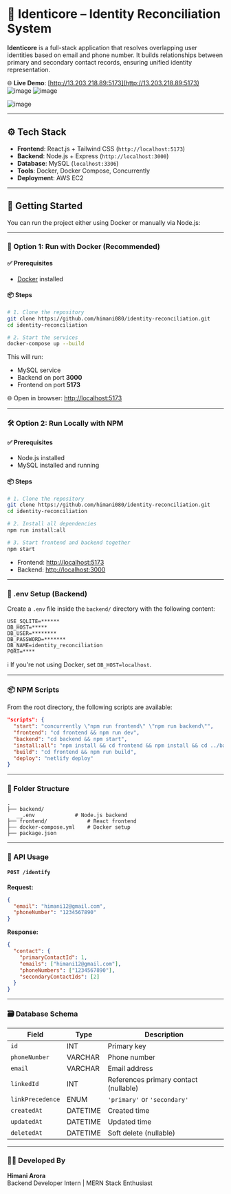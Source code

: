 
# 🛂 Identicore – Identity Reconciliation System

**Identicore** is a full-stack application that resolves overlapping user identities based on email and phone number. It builds relationships between primary and secondary contact records, ensuring unified identity representation.

🌐 **Live Demo**: [http://13.203.218.89:5173](http://13.203.218.89:5173)
![image](https://github.com/user-attachments/assets/556ee632-a96f-492f-9017-7fc75cf529c7)
![image](https://github.com/user-attachments/assets/897abd84-5960-4153-8e37-8ccb3ec7e1e9)


![image](https://github.com/user-attachments/assets/d72f6853-2d9c-4aa3-9b62-41d1e6a4ed31)


---

## ⚙️ Tech Stack

- **Frontend**: React.js + Tailwind CSS (`http://localhost:5173`)
- **Backend**: Node.js + Express (`http://localhost:3000`)
- **Database**: MySQL (`localhost:3306`)
- **Tools**: Docker, Docker Compose, Concurrently
- **Deployment**: AWS EC2

---

## 🚀 Getting Started

You can run the project either using Docker or manually via Node.js:

---

### 🔁 Option 1: Run with Docker (Recommended)

#### ✅ Prerequisites

- [Docker](https://www.docker.com/products/docker-desktop/) installed

#### 📦 Steps

```bash
# 1. Clone the repository
git clone https://github.com/himani080/identity-reconciliation.git
cd identity-reconciliation

# 2. Start the services
docker-compose up --build
```

This will run:

- MySQL service  
- Backend on port **3000**  
- Frontend on port **5173**  

🌐 Open in browser: [http://localhost:5173](http://localhost:5173)

---

### 🛠️ Option 2: Run Locally with NPM

#### ✅ Prerequisites

- Node.js installed  
- MySQL installed and running  

#### 📦 Steps

```bash
# 1. Clone the repository
git clone https://github.com/himani080/identity-reconciliation.git
cd identity-reconciliation

# 2. Install all dependencies
npm run install:all

# 3. Start frontend and backend together
npm start
```

- Frontend: [http://localhost:5173](http://localhost:5173)  
- Backend: [http://localhost:3000](http://localhost:3000)  

---

### 📄 .env Setup (Backend)

Create a `.env` file inside the `backend/` directory with the following content:

```
USE_SQLITE=******
DB_HOST=*****
DB_USER=********
DB_PASSWORD=*******
DB_NAME=identity_reconciliation
PORT=****
```

ℹ️ If you're not using Docker, set `DB_HOST=localhost`.

---

### 📦 NPM Scripts

From the root directory, the following scripts are available:

```json
"scripts": {
  "start": "concurrently \"npm run frontend\" \"npm run backend\"",
  "frontend": "cd frontend && npm run dev",
  "backend": "cd backend && npm start",
  "install:all": "npm install && cd frontend && npm install && cd ../backend && npm install",
  "build": "cd frontend && npm run build",
  "deploy": "netlify deploy"
}
```

---

### 📁 Folder Structure

```
.
├── backend/
   __.env             # Node.js backend
├── frontend/             # React frontend
├── docker-compose.yml    # Docker setup
├── package.json
```

---

### 🧪 API Usage

#### `POST /identify`

**Request:**
```json
{
  "email": "himani12@gmail.com",
  "phoneNumber": "1234567890"
}
```

**Response:**
```json
{
  "contact": {
    "primaryContactId": 1,
    "emails": ["himani12@gmail.com"],
    "phoneNumbers": ["1234567890"],
    "secondaryContactIds": [2]
  }
}
```

---

### 🗃 Database Schema

| Field         | Type      | Description                          |
|---------------|-----------|--------------------------------------|
| `id`          | INT       | Primary key                          |
| `phoneNumber` | VARCHAR   | Phone number                         |
| `email`       | VARCHAR   | Email address                        |
| `linkedId`    | INT       | References primary contact (nullable)|
| `linkPrecedence` | ENUM  | `'primary'` or `'secondary'`         |
| `createdAt`   | DATETIME  | Created time                         |
| `updatedAt`   | DATETIME  | Updated time                         |
| `deletedAt`   | DATETIME  | Soft delete (nullable)               |

---

### 👩‍💻 Developed By

**Himani Arora**  
Backend Developer Intern | MERN Stack Enthusiast
